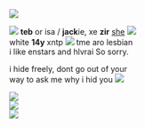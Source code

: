 <img src="https://cdn.discordapp.com/attachments/1021493695759003668/1109739104171724860/IMG_7617.gif">
 
![](https://wilardo.crd.co/assets/images/gallery27/2cecaabb_original.png?v=3a39217c) **teb** or isa / **jack**ie, xe **zir** [she](https://en.pronouns.page/@tebo) ![](https://mikejima.crd.co/assets/images/shadow/485b8fb5_original.gif?v=16e7e82c)  
white **14y** xntp ![](https://mikejima.crd.co/assets/images/shadow/52ec774c_original.gif?v=16e7e82c) tme aro lesbian   
i like enstars and hlvrai So sorry.  

i hide freely, dont go out of your  
way to ask me why i hid you ![](https://cdn.discordapp.com/attachments/729124835296280689/1087785064059916319/image.png)   

![](https://wilardo.crd.co/assets/images/gallery09/48de10c8_original.gif?v=3a39217c)  
![](https://wilardo.crd.co/assets/images/gallery12/8c6124d0_original.gif?v=3a39217c)  
![](https://wilardo.crd.co/assets/images/gallery01/0fdf6f44_original.gif?v=3a39217c)  
